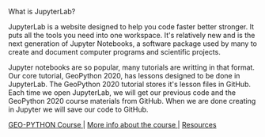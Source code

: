 What is JupyterLab?

JupyterLab is a website designed to help you code faster better stronger. It puts all the tools you need into one workspace. It's relatively new and is the next generation of Jupyter Notebooks, a software package used by many to create and document computer programs and scientific projects.

Jupyter notebooks are so popular, many tutorials are writting in that format. Our core tutorial, GeoPython 2020, has lessons designed to be done in JupyterLab. The GeoPython 2020 tutorial stores it's lesson files in GitHub. Each time we open JupyterLab, we will get our previous code and the GeoPython 2020 course materials from GitHub. When we are done creating in Jupyter we will save our code to GitHub.



[  GEO-PYTHON Course  ](https://geo-python-site.readthedocs.io/en/latest/)  |  [  More info about the course  ](read_more.md) | [  Resources  ](learn_more.md) 
